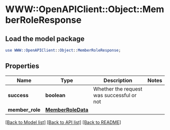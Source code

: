 # WWW::OpenAPIClient::Object::MemberRoleResponse

## Load the model package
```perl
use WWW::OpenAPIClient::Object::MemberRoleResponse;
```

## Properties
Name | Type | Description | Notes
------------ | ------------- | ------------- | -------------
**success** | **boolean** | Whether the request was successful or not | 
**member_role** | [**MemberRoleData**](MemberRoleData.md) |  | 

[[Back to Model list]](../README.md#documentation-for-models) [[Back to API list]](../README.md#documentation-for-api-endpoints) [[Back to README]](../README.md)



